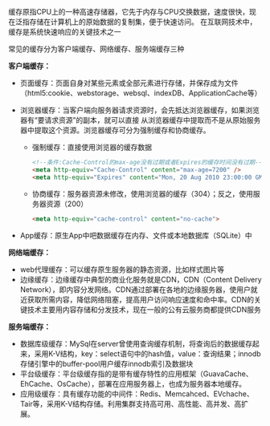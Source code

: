 缓存原指CPU上的一种高速存储器，它先于内存与CPU交换数据，速度很快，现在泛指存储在计算机上的原始数据的复制集，便于快速访问。 在互联网技术中，缓存是系统快速响应的关键技术之一

常见的缓存分为客户端缓存、网络缓存、服务端缓存三种

**客户端缓存：**

* 页面缓存：页面自身对某些元素或全部元素进行存储，并保存成为文件（html5:cookie、webstorage、websql、indexDB、ApplicationCache等）

* 浏览器缓存：当客户端向服务器请求资源时，会先抵达浏览器缓存，如果浏览器有“要请求资源”的副本，就可以直接 从浏览器缓存中提取而不是从原始服务器中提取这个资源。浏览器缓存可分为强制缓存和协商缓存。

  * 强制缓存：直接使用浏览器的缓存数据

    ```html
    <!--条件:Cache-Control的max-age没有过期或者Expires的缓存时间没有过期-->
    <meta http-equiv="Cache-Control" content="max-age=7200" />
    <meta http-equiv="Expires" content="Mon, 20 Aug 2010 23:00:00 GMT" />
    ```

  * 协商缓存：服务器资源未修改，使用浏览器的缓存（304）；反之，使用服务器资源（200）

    ```html
    <meta http-equiv="cache-control" content="no-cache">
    ```

* App缓存：原生App中吧数据缓存在内存、文件或本地数据库（SQLite）中

**网络端缓存：**

* web代理缓存：可以缓存原生服务器的静态资源，比如样式图片等
* 边缘缓存：边缘缓存中典型的商业化服务就是CDN，CDN（Content Delivery Network），即内容分发网络。CDN通过部署在各地的边缘服务器，使用户就近获取所需内容，降低网络阻塞，提高用户访问响应速度和命中率。CDN的关键技术主要用内容存储和分发技术，现在一般的公有云服务商都提供CDN服务

**服务端缓存：**

 * 数据库级缓存：MySql在server曾使用查询缓存机制，将查询后的数据缓存起来，采用K-V结构，key：select语句中的hash值，value：查询结果；innodb存储引擎中的buffer-pool用户缓存innodb索引及数据块
 * 平台级缓存：平台级缓存指的是带有缓存特性的应用框架（GuavaCache、EhCache、OsCache），部署在应用服务器上，也成为服务器本地缓存。
 * 应用级缓存：具有缓存功能的中间件：Redis、Memcahced、EVchache、Tair等，采用K-V结构存储。利用集群支持高可用、高性能、高并发、高扩展。